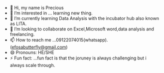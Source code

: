 - 👋 Hi, my name is Precious
- 👀 I’m interested in ... learning new thing.
- 🌱 I’m currently learning Data Analysis with the incubator hub also known as LITA.
- 💞️ I’m looking to collaborate on Excel,Microsoft word,data analysis and freelancing.
- 📫 How to reach me ...09122074015(whatsapp).(efosabutterfly@gmail.com)
- 😄 Pronouns: HE/SHE
- ⚡ Fun fact: ...fun fact is that the joruney is always challenging but i always scale through.

<!---
BUTTERFLYBEA/BUTTERFLYBEA is a ✨ special ✨ repository because its `README.md` (this file) appears on your GitHub profile.
You can click the Preview link to take a look at your changes.
--->
